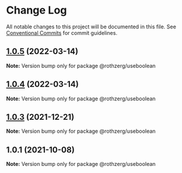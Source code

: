 # Change Log

All notable changes to this project will be documented in this file.
See [Conventional Commits](https://conventionalcommits.org) for commit guidelines.

## [1.0.5](https://github.com/emrerothzerg/rothzerg/compare/@rothzerg/useboolean@1.0.4...@rothzerg/useboolean@1.0.5) (2022-03-14)

**Note:** Version bump only for package @rothzerg/useboolean





## [1.0.4](https://github.com/emrerothzerg/rothzerg/compare/@rothzerg/useboolean@1.0.3...@rothzerg/useboolean@1.0.4) (2022-03-14)

**Note:** Version bump only for package @rothzerg/useboolean





## [1.0.3](https://github.com/emrerothzerg/rothzerg/compare/@rothzerg/useboolean@1.0.1...@rothzerg/useboolean@1.0.3) (2021-12-21)

**Note:** Version bump only for package @rothzerg/useboolean





## 1.0.1 (2021-10-08)

**Note:** Version bump only for package @rothzerg/useboolean
